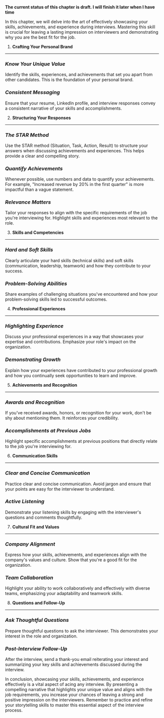 **The current status of this chapter is draft. I will finish it later when I have time**

In this chapter, we will delve into the art of effectively showcasing your skills, achievements, and experience during interviews. Mastering this skill is crucial for leaving a lasting impression on interviewers and demonstrating why you are the best fit for the job.

1. **Crafting Your Personal Brand**
-----------------------------------

### *Know Your Unique Value*

Identify the skills, experiences, and achievements that set you apart from other candidates. This is the foundation of your personal brand.

### *Consistent Messaging*

Ensure that your resume, LinkedIn profile, and interview responses convey a consistent narrative of your skills and accomplishments.

2. **Structuring Your Responses**
---------------------------------

### *The STAR Method*

Use the STAR method (Situation, Task, Action, Result) to structure your answers when discussing achievements and experiences. This helps provide a clear and compelling story.

### *Quantify Achievements*

Whenever possible, use numbers and data to quantify your achievements. For example, "Increased revenue by 20% in the first quarter" is more impactful than a vague statement.

### *Relevance Matters*

Tailor your responses to align with the specific requirements of the job you're interviewing for. Highlight skills and experiences most relevant to the role.

3. **Skills and Competencies**
------------------------------

### *Hard and Soft Skills*

Clearly articulate your hard skills (technical skills) and soft skills (communication, leadership, teamwork) and how they contribute to your success.

### *Problem-Solving Abilities*

Share examples of challenging situations you've encountered and how your problem-solving skills led to successful outcomes.

4. **Professional Experiences**
-------------------------------

### *Highlighting Experience*

Discuss your professional experiences in a way that showcases your expertise and contributions. Emphasize your role's impact on the organization.

### *Demonstrating Growth*

Explain how your experiences have contributed to your professional growth and how you continually seek opportunities to learn and improve.

5. **Achievements and Recognition**
-----------------------------------

### *Awards and Recognition*

If you've received awards, honors, or recognition for your work, don't be shy about mentioning them. It reinforces your credibility.

### *Accomplishments at Previous Jobs*

Highlight specific accomplishments at previous positions that directly relate to the job you're interviewing for.

6. **Communication Skills**
---------------------------

### *Clear and Concise Communication*

Practice clear and concise communication. Avoid jargon and ensure that your points are easy for the interviewer to understand.

### *Active Listening*

Demonstrate your listening skills by engaging with the interviewer's questions and comments thoughtfully.

7. **Cultural Fit and Values**
------------------------------

### *Company Alignment*

Express how your skills, achievements, and experiences align with the company's values and culture. Show that you're a good fit for the organization.

### *Team Collaboration*

Highlight your ability to work collaboratively and effectively with diverse teams, emphasizing your adaptability and teamwork skills.

8. **Questions and Follow-Up**
------------------------------

### *Ask Thoughtful Questions*

Prepare thoughtful questions to ask the interviewer. This demonstrates your interest in the role and organization.

### *Post-Interview Follow-Up*

After the interview, send a thank-you email reiterating your interest and summarizing your key skills and achievements discussed during the interview.

In conclusion, showcasing your skills, achievements, and experience effectively is a vital aspect of acing any interview. By presenting a compelling narrative that highlights your unique value and aligns with the job requirements, you increase your chances of leaving a strong and positive impression on the interviewers. Remember to practice and refine your storytelling skills to master this essential aspect of the interview process.
